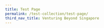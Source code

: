 ```yaml
---
title: Test Page
permalink: /test-collection/test-page/
third_nav_title: Venturing Beyond Singapore
---
```

